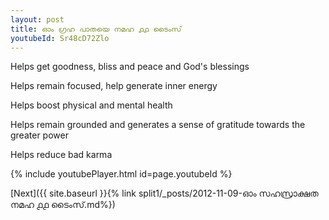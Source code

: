 ```yaml
---
layout: post
title: ഓം ഗ്രഹ പാതയെ നമഹ ൧൧ ടൈംസ്
youtubeId: Sr48cD72Zlo
---
```

 
 
Helps get goodness, bliss and peace and God's blessings
 
Helps remain focused, help generate inner energy 
 
Helps boost physical and mental health 
 
Helps remain grounded and generates a sense of gratitude towards the greater power 
 
Helps reduce bad karma
 
 
 
 


{% include youtubePlayer.html id=page.youtubeId %}
 
[Next]({{ site.baseurl }}{% link  split1/_posts/2012-11-09-ഓം സഹസ്രാക്ഷത നമഹ ൧൧ ടൈംസ്.md%})
 
